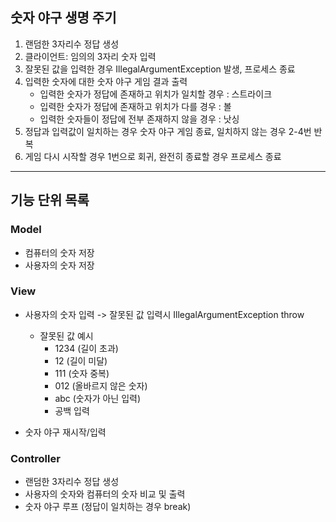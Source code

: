 ## 숫자 야구 생명 주기
1. 랜덤한 3자리수 정답 생성
2. 클라이언트: 임의의 3자리 숫자 입력
3. 잘못된 값을 입력한 경우 IllegalArgumentException 발생, 프로세스 종료
4. 입력한 숫자에 대한 숫자 야구 게임 결과 출력
   - 입력한 숫자가 정답에 존재하고 위치가 일치할 경우 : 스트라이크
   - 입력한 숫자가 정답에 존재하고 위치가 다를 경우 : 볼
   - 입력한 숫자들이 정답에 전부 존재하지 않을 경우 : 낫싱
5. 정답과 입력값이 일치하는 경우 숫자 야구 게임 종료, 일치하지 않는 경우 2-4번 반복
6. 게임 다시 시작할 경우 1번으로 회귀, 완전히 종료할 경우 프로세스 종료
***
## 기능 단위 목록
### Model
- 컴퓨터의 숫자 저장
- 사용자의 숫자 저장
### View
- 사용자의 숫자 입력 -> 잘못된 값 입력시 IllegalArgumentException throw
  - 잘못된 값 예시
      - 1234 (길이 초과)
      - 12 (길이 미달)
      - 111 (숫자 중복)
      - 012 (올바르지 않은 숫자)
      - abc (숫자가 아닌 입력)
      - 공백 입력
    
- 숫자 야구 재시작/입력
### Controller
- 랜덤한 3자리수 정답 생성
- 사용자의 숫자와 컴퓨터의 숫자 비교 및 출력
- 숫자 야구 루프 (정답이 일치하는 경우 break)

